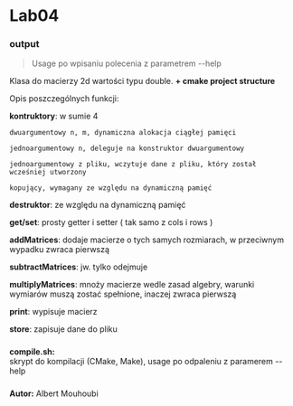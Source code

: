 # Lab04

### output
 > Usage po wpisaniu polecenia z parametrem --help

Klasa do macierzy 2d wartości typu double. **+ cmake project structure**

Opis poszczególnych funkcji:

**kontruktory**: w sumie 4

    dwuargumentowy n, m, dynamiczna alokacja ciągłej pamięci

    jednoargumentowy n, deleguje na konstruktor dwuargumentowy

    jednoargumentowy z pliku, wczytuje dane z pliku, który został wcześniej utworzony

    kopujący, wymagany ze względu na dynamiczną pamięć

**destruktor**: ze względu na dynamiczną pamięć

**get/set**: prosty getter i setter ( tak samo z cols i rows )

**addMatrices**: dodaje macierze o tych samych rozmiarach, w przeciwnym wypadku zwraca pierwszą

**subtractMatrices**: jw. tylko odejmuje

**multiplyMatrices**: mnoży macierze wedle zasad algebry, warunki wymiarów muszą zostać spełnione, inaczej zwraca pierwszą

**print**: wypisuje macierz

**store**: zapisuje dane do pliku

###

**compile\.sh:**\
skrypt do kompilacji (CMake, Make), usage po odpaleniu z paramerem --help

###

**Autor:** Albert Mouhoubi
